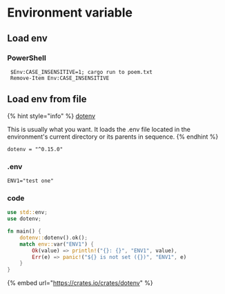 # Environment variable

## Load env

### PowerShell

```batch
 $Env:CASE_INSENSITIVE=1; cargo run to poem.txt
 Remove-Item Env:CASE_INSENSITIVE
```

## Load env from file

{% hint style="info" %}
[dotenv](https://docs.rs/dotenv/latest/dotenv/fn.dotenv.html)

This is usually what you want. It loads the .env file located in the environment's current directory or its parents in sequence.
{% endhint %}

```
dotenv = "^0.15.0"
```

### .env

```
ENV1="test one"
```

### code

```rust
use std::env;
use dotenv;

fn main() {
    dotenv::dotenv().ok();
    match env::var("ENV1") {
        Ok(value) => println!("{}: {}", "ENV1", value),
        Err(e) => panic!("${} is not set ({})", "ENV1", e)
    }
}
```

{% embed url="https://crates.io/crates/dotenv" %}
